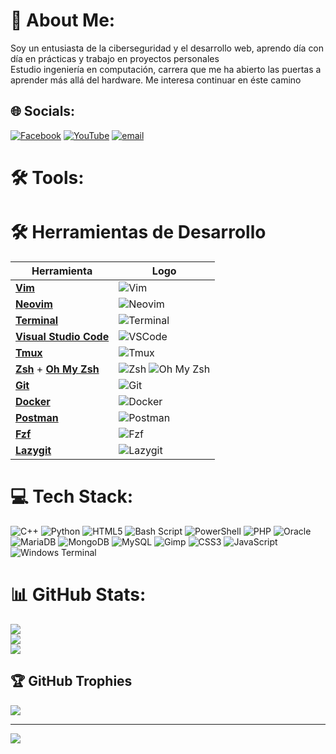 # 💫 About Me:
Soy un entusiasta de la ciberseguridad y el desarrollo web, aprendo día con día en prácticas y trabajo en proyectos personales<br>Estudio ingeniería en computación, carrera que me ha abierto las puertas a aprender más allá del hardware. Me interesa continuar en éste camino


## 🌐 Socials:
[![Facebook](https://img.shields.io/badge/Facebook-%231877F2.svg?logo=Facebook&logoColor=white)](https://facebook.com/https://es-la.facebook.com/papichulo.reydel.perreointenso) [![YouTube](https://img.shields.io/badge/YouTube-%23FF0000.svg?logo=YouTube&logoColor=white)](https://youtube.com/@Amezande) [![email](https://img.shields.io/badge/Email-D14836?logo=gmail&logoColor=white)](mailto:oscarabrjs@gmail.com) 

# 🛠️ Tools:

# 🛠️ Herramientas de Desarrollo

| Herramienta            | Logo |
|------------------------|-------|
| **[Vim](https://www.vim.org/)** | ![Vim](https://upload.wikimedia.org/wikipedia/commons/9/9f/Vimlogo.svg) |
| **[Neovim](https://neovim.io/)** | ![Neovim](https://upload.wikimedia.org/wikipedia/commons/3/3a/Neovim-mark.svg) |
| **[Terminal](https://www.gnu.org/software/bash/)** | ![Terminal](https://upload.wikimedia.org/wikipedia/commons/0/01/Windows_Terminal_Logo_256x256.png) |
| **[Visual Studio Code](https://code.visualstudio.com/)** | ![VSCode](https://upload.wikimedia.org/wikipedia/commons/9/9a/Visual_Studio_Code_1.35_icon.svg) |
| **[Tmux](https://github.com/tmux/tmux)** | ![Tmux](https://raw.githubusercontent.com/tmux/tmux/master/logo/tmux-logo.png) |
| **[Zsh](https://www.zsh.org/)** + **[Oh My Zsh](https://ohmyz.sh/)** | ![Zsh](https://upload.wikimedia.org/wikipedia/commons/5/5c/Zsh_Logo.png) ![Oh My Zsh](https://ohmyz.sh/img/OMZLogo_BnW.png) |
| **[Git](https://git-scm.com/)** | ![Git](https://git-scm.com/images/logos/downloads/Git-Icon-1788C.png) |
| **[Docker](https://www.docker.com/)** | ![Docker](https://www.docker.com/wp-content/uploads/2022/03/Moby-logo.png) |
| **[Postman](https://www.postman.com/)** | ![Postman](https://assets.getpostman.com/common-share/postman-logo-horizontal-320x132.png) |
| **[Fzf](https://github.com/junegunn/fzf)** | ![Fzf](https://raw.githubusercontent.com/junegunn/fzf/master/README.md/img/fzf.png) |
| **[Lazygit](https://github.com/jesseduffield/lazygit)** | ![Lazygit](https://raw.githubusercontent.com/jesseduffield/lazygit/master/docs/logo.png) |



# 💻 Tech Stack:
![C++](https://img.shields.io/badge/c++-%2300599C.svg?style=flat&logo=c%2B%2B&logoColor=white) ![Python](https://img.shields.io/badge/python-3670A0?style=flat&logo=python&logoColor=ffdd54) ![HTML5](https://img.shields.io/badge/html5-%23E34F26.svg?style=flat&logo=html5&logoColor=white) ![Bash Script](https://img.shields.io/badge/bash_script-%23121011.svg?style=flat&logo=gnu-bash&logoColor=white) ![PowerShell](https://img.shields.io/badge/PowerShell-%235391FE.svg?style=flat&logo=powershell&logoColor=white) ![PHP](https://img.shields.io/badge/php-%23777BB4.svg?style=flat&logo=php&logoColor=white) ![Oracle](https://img.shields.io/badge/Oracle-F80000?style=flat&logo=oracle&logoColor=white) ![MariaDB](https://img.shields.io/badge/MariaDB-003545?style=flat&logo=mariadb&logoColor=white) ![MongoDB](https://img.shields.io/badge/MongoDB-%234ea94b.svg?style=flat&logo=mongodb&logoColor=white) ![MySQL](https://img.shields.io/badge/mysql-4479A1.svg?style=flat&logo=mysql&logoColor=white) ![Gimp](https://img.shields.io/badge/Gimp-657D8B?style=flat&logo=gimp&logoColor=FFFFFF) ![CSS3](https://img.shields.io/badge/css3-%231572B6.svg?style=flat&logo=css3&logoColor=white) ![JavaScript](https://img.shields.io/badge/javascript-%23323330.svg?style=flat&logo=javascript&logoColor=%23F7DF1E) ![Windows Terminal](https://img.shields.io/badge/Windows%20Terminal-%234D4D4D.svg?style=flat&logo=windows-terminal&logoColor=white)
# 📊 GitHub Stats:
![](https://github-readme-stats.vercel.app/api?username=Amezande&theme=dark&hide_border=true&include_all_commits=true&count_private=true)<br/>
![](https://github-readme-streak-stats.herokuapp.com/?user=Amezande&theme=dark&hide_border=true)<br/>
![](https://github-readme-stats.vercel.app/api/top-langs/?username=Amezande&theme=dark&hide_border=true&include_all_commits=true&count_private=true&layout=compact)

## 🏆 GitHub Trophies
![](https://github-profile-trophy.vercel.app/?username=Amezande&theme=radical&no-frame=true&no-bg=false&margin-w=4)

---
[![](https://visitcount.itsvg.in/api?id=Amezande&icon=0&color=0)](https://visitcount.itsvg.in)


